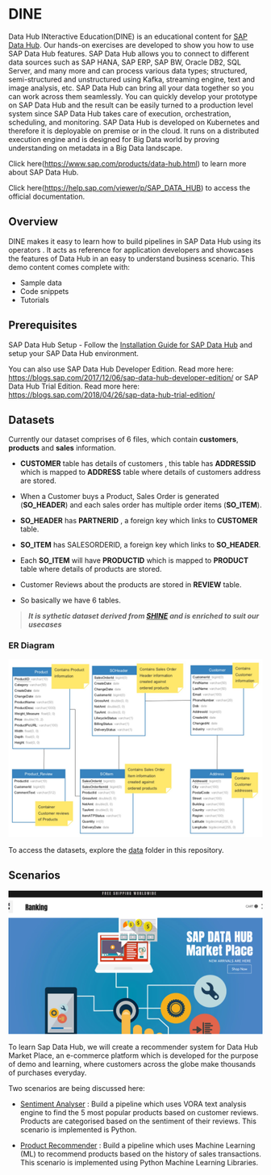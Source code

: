 DINE
============
Data Hub INteractive Education(DINE) is an educational content for [SAP Data Hub](https://www.sap.com/products/data-hub.html). Our hands-on exercises are developed to show you how to use SAP Data Hub features. 
SAP Data Hub allows you to connect to different data sources such as SAP HANA, SAP ERP, SAP BW, Oracle DB2, SQL Server, and many more and can process various data types; structured, semi-structured and unstructured using Kafka, streaming engine, text and image analysis, etc. SAP Data Hub can bring all your data together so you can work across them seamlessly. You can quickly develop your prototype on SAP Data Hub and the result can be easily turned to a production level system since SAP Data Hub takes care of execution, orchestration, scheduling, and monitoring. SAP Data Hub is developed on Kubernetes and therefore it is deployable on premise or in the cloud. It runs on a distributed execution engine and is designed for Big Data world by proving understanding on metadata in a Big Data landscape. 

Click here(https://www.sap.com/products/data-hub.html) to learn more about SAP Data Hub.

Click here(https://help.sap.com/viewer/p/SAP_DATA_HUB) to access the official documentation. 


## Overview

DINE makes it easy to learn how to build pipelines in SAP Data Hub using its operators . It acts as reference for application developers and showcases the features of Data Hub in an easy to understand business scenario. This demo content comes complete with:  
- Sample data
- Code snippets
- Tutorials


## Prerequisites

SAP Data Hub Setup - Follow the [Installation Guide for SAP Data Hub](https://help.sap.com/viewer/e66c399612e84a83a8abe97c0eeb443a/2.4.latest/en-US/9f866d8ef9a94c30947f12e73eaf0dd9.html) and setup your SAP Data Hub environment.

You can also use SAP Data Hub Developer Edition. Read more here: https://blogs.sap.com/2017/12/06/sap-data-hub-developer-edition/
or SAP Data Hub Trial Edition. Read more here: https://blogs.sap.com/2018/04/26/sap-data-hub-trial-edition/

## Datasets

Currently our dataset comprises of 6 files, which contain <b>customers</b>, <b>products</b> and <b>sales</b> information.
	
- <b>CUSTOMER</b> table has details  of  customers , this table has <b>ADDRESSID</b> which is mapped to <b>ADDRESS</b> table where details of customers address are stored.
		
- When a Customer buys a Product, Sales Order is generated (<b>SO_HEADER</b>) and each sales order has multiple order items (<b>SO_ITEM</b>).

- <b>SO_HEADER</b> has <b>PARTNERID</b> , a foreign key which links to <b>CUSTOMER</b> table.

- <b>SO_ITEM</b> has SALESORDERID, a foreign key which links to <b>SO_HEADER</b>.

- Each <b>SO_ITEM</b> will have <b>PRODUCTID</b> which is mapped to <b>PRODUCT</b> table where details of products are stored.

- Customer Reviews about the products are stored in <b>REVIEW</b> table.

- So basically we have 6 tables.

> <b><i> It is sythetic dataset derived from [SHINE](https://github.com/SAP/hana-shine-xsa) and is enriched to suit our usecases </i> </b>

### ER Diagram

![Alt text](./data/images/er_diagram.jpg "Optional title")


To access the datasets, explore the [data](./data) folder in this repository.


## Scenarios

![Alt text](./tutorials/product%20recommendations%20using%20fp%20growth%20algorithm/images/Picture1.png "Optional title")

To learn Sap Data Hub, we will create a recommender system for Data Hub Market Place, an e-commerce platform which is developed for the purpose of demo and learning, where customers across the globe make thousands of purchases everyday. 

Two scenarios are being discussed here:

 - [Sentiment Analyser](./tutorials/top%205%20products%20based%20on%20products%20reviews/README.md) : Build a pipeline which uses VORA text analysis engine to find the 5 most popular products based on customer reviews. Products are categorised based on the sentiment of their reviews. This scenario is implemented is Python.

 - [Product Recommender](./tutorials/product%20recommendations%20using%20fp%20growth%20algorithm/README.md) : Build a pipeline which uses Machine Learning (ML) to recommend products based on the history of sales transactions. This scenario is implemented using Python Machine Learning Libraries.

 
